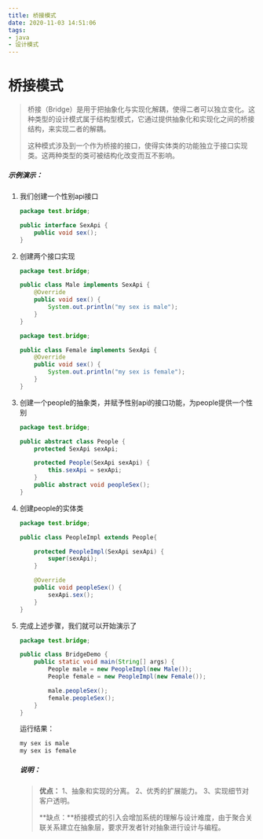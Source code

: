 ```yaml
---
title: 桥接模式
date: 2020-11-03 14:51:06
tags:
- java
- 设计模式
---
```


# 桥接模式

>桥接（Bridge）是用于把抽象化与实现化解耦，使得二者可以独立变化。这种类型的设计模式属于结构型模式，它通过提供抽象化和实现化之间的桥接结构，来实现二者的解耦。
>
>这种模式涉及到一个作为桥接的接口，使得实体类的功能独立于接口实现类。这两种类型的类可被结构化改变而互不影响。

##### 示例演示：

1. 我们创建一个性别api接口

   ```java
   package test.bridge;
   
   public interface SexApi {
       public void sex();
   }
   ```

2. 创建两个接口实现

   ```java
   package test.bridge;
   
   public class Male implements SexApi {
       @Override
       public void sex() {
           System.out.println("my sex is male");
       }
   }
   ```

   ```java
   package test.bridge;
   
   public class Female implements SexApi {
       @Override
       public void sex() {
           System.out.println("my sex is female");
       }
   }
   ```

3. 创建一个people的抽象类，并赋予性别api的接口功能，为people提供一个性别

   ```java
   package test.bridge;
   
   public abstract class People {
       protected SexApi sexApi;
   
       protected People(SexApi sexApi) {
           this.sexApi = sexApi;
       }
       public abstract void peopleSex();
   }
   ```

4. 创建people的实体类

   ```java
   package test.bridge;
   
   public class PeopleImpl extends People{
   
       protected PeopleImpl(SexApi sexApi) {
           super(sexApi);
       }
   
       @Override
       public void peopleSex() {
           sexApi.sex();
       }
   }
   ```

5. 完成上述步骤，我们就可以开始演示了

   ```java
   package test.bridge;
   
   public class BridgeDemo {
       public static void main(String[] args) {
           People male = new PeopleImpl(new Male());
           People female = new PeopleImpl(new Female());
   
           male.peopleSex();
           female.peopleSex();
       }
   }
   ```

   运行结果：

   ```java
   my sex is male
   my sex is female
   ```

   ##### 说明：

   >**优点：** 1、抽象和实现的分离。 2、优秀的扩展能力。 3、实现细节对客户透明。
   >
   >**缺点：**桥接模式的引入会增加系统的理解与设计难度，由于聚合关联关系建立在抽象层，要求开发者针对抽象进行设计与编程。
